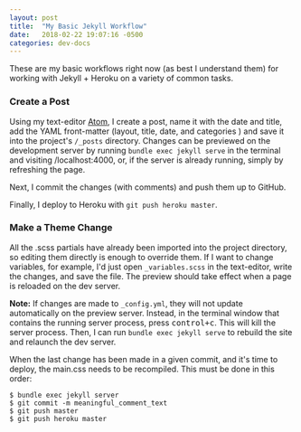 ```yaml
---
layout: post
title:  "My Basic Jekyll Workflow"
date:   2018-02-22 19:07:16 -0500
categories: dev-docs
---
```


These are my basic workflows right now (as best I understand them) for working with Jekyll + Heroku on a variety of common tasks.

### Create a Post

Using my text-editor [Atom](http://atom.io), I create a post, name it with the date and title, add the YAML front-matter (layout, title, date, and categories ) and save it into the project's `/_posts` directory. Changes can be previewed on the development server by running `bundle exec jekyll serve` in the terminal and visiting /localhost:4000, or, if the server is already running, simply by refreshing the page.

Next, I commit the changes (with comments) and push them up to GitHub.

Finally, I deploy to Heroku with `git push heroku master`.

### Make a Theme Change

All the .scss partials have already been imported into the project directory, so editing them directly is enough to override them. If I want to change variables, for example, I'd just open `_variables.scss` in the text-editor, write the changes, and save the file. The preview should take effect when a page is reloaded on the dev server.

**Note:** If changes are made to `_config.yml`, they will not update automatically on the preview server. Instead, in the terminal window that contains the running server process, press <kbd>control+c</kbd>. This will kill the server process. Then, I can run `bundle exec jekyll serve` to rebuild the site and relaunch the dev server.

When the last change has been made in a given commit, and it's time to deploy, the main.css needs to be recompiled. This must be done in this order:
```
$ bundle exec jekyll server
$ git commit -m meaningful_comment_text
$ git push master
$ git push heroku master
```
